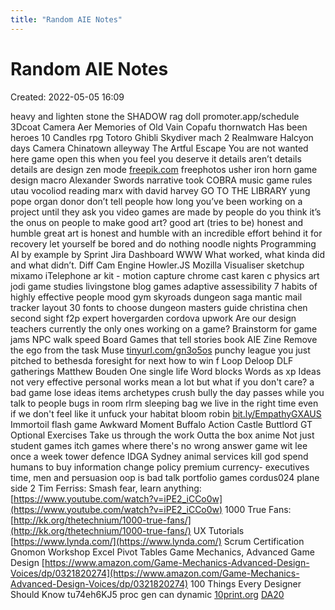 ```yaml
---
title: "Random AIE Notes"
---
```

# Random AIE Notes
Created: 2022-05-05 16:09

heavy and lighten stone
the SHADOW
rag doll
promoter.app/schedule
3Dcoat
Camera
Aer Memories of Old
Vain
Copafu
thornwatch
Has been heroes
10 Candles rpg
Totoro
Ghibli
Skydiver mach 2
Realmware
Halcyon days
Camera
Chinatown alleyway
The Artful Escape
You are not wanted here game
open this when you feel you deserve it
details aren’t details
details are design
zen mode
[freepik.com](http://freepik.com/)
freephotos
usher iron horn
game design macro
Alexander Swords narrative took
COBRA music game rules
utau vocoliod
reading marx with david harvey
GO TO THE LIBRARY
yung pope
organ donor
don’t tell people how long you’ve been working on a project until they ask you
video games are made by people
do you think it’s the onus on people to make good art?
good art (tries to be) honest and humble
great art is honest and humble with an incredible effort behind it
for recovery
let yourself be bored and do nothing
noodle nights
Programming AI by example by
Sprint
Jira Dashboard
WWW What worked, what kinda did and what didn’t.
Diff Cam Engine
Howler.JS
Mozilla Visualiser
sketchup
mixamo
iTelephone ar kit - motion capture
chrome cast
karen c physics art
jodi game studies
livingstone blog games
adaptive assessibility
7 habits of highly effective people
mood gym
skyroads
dungeon saga mantic
mail tracker
layout 30 fonts to choose
dungeon masters guide
christina chen
second sight f2p expert
hovergarden
cordova
upwork
Are our design teachers currently the only ones working on a game?
Brainstorm for game jams
NPC walk speed
Board Games that tell stories book
AIE Zine
Remove the ego from the task
Muse
[tinyurl.com/gn3o5os](http://tinyurl.com/gn3o5os)
punchy league
you just pitched to bethesda
foresight for next
how to win f
Loop Deloop
DLF gatherings
Matthew Bouden
One single life
Word blocks
Words as xp
Ideas not very effective
personal works mean a lot but what if you don't care? a bad game
lose ideas items archetypes
crush bully
the day passes while you talk to people
bugs in room
rlrm
sleeping bag
we live in the right time even if we don't feel like it
unfuck your habitat
bloom
robin
[bit.ly/EmpathyGXAUS](http://bit.ly/EmpathyGXAUS)
Immortoil flash game
Awkward Moment
Buffalo
Action Castle
Buttlord GT
Optional Exercises
Take us through the work
Outta the box anime
Not just student games itch games where there's no wrong answer
game wit lee once a week
tower defence IDGA Sydney
animal services
kill god
spend humans to buy information change policy
premium currency- executives
time, men and persuasion
oop is bad talk
portfolio games
cordus024 plane side 2
Tim Ferriss: Smash fear, learn anything:
[https://www.youtube.com/watch?v=iPE2_iCCo0w](https://www.youtube.com/watch?v=iPE2_iCCo0w)
1000 True Fans:
[http://kk.org/thetechnium/1000-true-fans/](http://kk.org/thetechnium/1000-true-fans/)
UX Tutorials
[https://www.lynda.com/](https://www.lynda.com/)
Scrum Certification
Gnomon Workshop
Excel Pivot Tables
Game Mechanics, Advanced Game Design
[https://www.amazon.com/Game-Mechanics-Advanced-Design-Voices/dp/0321820274](https://www.amazon.com/Game-Mechanics-Advanced-Design-Voices/dp/0321820274)
100 Things Every Designer Should Know
tu74eh6KJ5
proc gen can dynamic
[10print.org](http://10print.org/)
[DA20](https://www.notion.so/DA20-e6584c7dc9ae402a8d16e85cbe7f3fb7)

